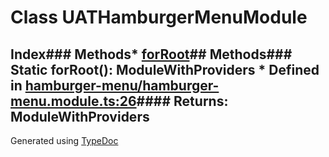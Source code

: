 # Class UATHamburgerMenuModule
## Index### Methods* [forRoot](_hamburger_menu_hamburger_menu_module_.uathamburgermenumodule.html#forroot)## Methods### Static forRoot(): ModuleWithProviders  * Defined in [hamburger-menu/hamburger-menu.module.ts:26](https://github.com/tme321/Unopinionated-Angular/blob/16a724b/src/lib/hamburger-menu/hamburger-menu.module.ts#L26)#### Returns: ModuleWithProviders
Generated using [TypeDoc](http://typedoc.io)